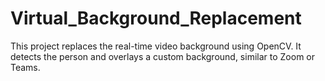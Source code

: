 # Virtual_Background_Replacement
This project replaces the real-time video background using OpenCV. It detects the person and overlays a custom background, similar to Zoom or Teams.
